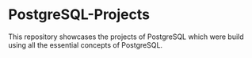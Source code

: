 # PostgreSQL-Projects
This repository showcases the projects of PostgreSQL which were build using all the essential concepts of PostgreSQL.
